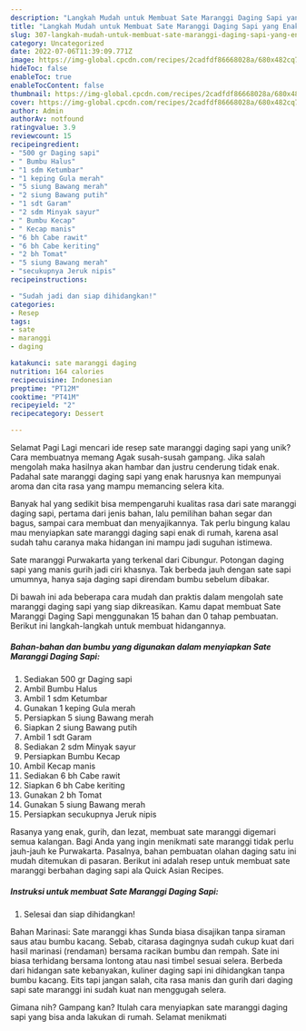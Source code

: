```yaml
---
description: "Langkah Mudah untuk Membuat Sate Maranggi Daging Sapi yang Enak, Lezat"
title: "Langkah Mudah untuk Membuat Sate Maranggi Daging Sapi yang Enak, Lezat"
slug: 307-langkah-mudah-untuk-membuat-sate-maranggi-daging-sapi-yang-enak-lezat
category: Uncategorized
date: 2022-07-06T11:39:09.771Z
image: https://img-global.cpcdn.com/recipes/2cadfdf86668028a/680x482cq70/sate-maranggi-daging-sapi-foto-resep-utama.jpg
hideToc: false
enableToc: true
enableTocContent: false
thumbnail: https://img-global.cpcdn.com/recipes/2cadfdf86668028a/680x482cq70/sate-maranggi-daging-sapi-foto-resep-utama.jpg
cover: https://img-global.cpcdn.com/recipes/2cadfdf86668028a/680x482cq70/sate-maranggi-daging-sapi-foto-resep-utama.jpg
author: Admin
authorAv: notfound
ratingvalue: 3.9
reviewcount: 15
recipeingredient:
- "500 gr Daging sapi"
- " Bumbu Halus"
- "1 sdm Ketumbar"
- "1 keping Gula merah"
- "5 siung Bawang merah"
- "2 siung Bawang putih"
- "1 sdt Garam"
- "2 sdm Minyak sayur"
- " Bumbu Kecap"
- " Kecap manis"
- "6 bh Cabe rawit"
- "6 bh Cabe keriting"
- "2 bh Tomat"
- "5 siung Bawang merah"
- "secukupnya Jeruk nipis"
recipeinstructions:

- "Sudah jadi dan siap dihidangkan!"
categories:
- Resep
tags:
- sate
- maranggi
- daging

katakunci: sate maranggi daging 
nutrition: 164 calories
recipecuisine: Indonesian
preptime: "PT12M"
cooktime: "PT41M"
recipeyield: "2"
recipecategory: Dessert

---
```



Selamat Pagi Lagi mencari ide resep sate maranggi daging sapi yang unik? Cara membuatnya memang Agak susah-susah gampang. Jika salah mengolah maka hasilnya akan hambar dan justru cenderung tidak enak. Padahal sate maranggi daging sapi yang enak harusnya kan mempunyai aroma dan cita rasa yang mampu memancing selera kita.


Banyak hal yang sedikit bisa mempengaruhi kualitas rasa dari sate maranggi daging sapi, pertama dari jenis bahan, lalu pemilihan bahan segar dan bagus, sampai cara membuat dan menyajikannya. Tak perlu bingung kalau mau menyiapkan sate maranggi daging sapi enak di rumah, karena asal sudah tahu caranya maka hidangan ini mampu jadi suguhan istimewa.

Sate maranggi Purwakarta yang terkenal dari Cibungur. Potongan daging sapi yang manis gurih jadi ciri khasnya. Tak berbeda jauh dengan sate sapi umumnya, hanya saja daging sapi direndam bumbu sebelum dibakar.


Di bawah ini ada beberapa cara mudah dan praktis dalam mengolah sate maranggi daging sapi yang siap dikreasikan. Kamu dapat membuat Sate Maranggi Daging Sapi menggunakan 15 bahan dan 0 tahap pembuatan. Berikut ini langkah-langkah untuk membuat hidangannya.

<!--inarticleads1-->

##### Bahan-bahan dan bumbu yang digunakan dalam menyiapkan Sate Maranggi Daging Sapi:

1. Sediakan 500 gr Daging sapi
1. Ambil  Bumbu Halus
1. Ambil 1 sdm Ketumbar
1. Gunakan 1 keping Gula merah
1. Persiapkan 5 siung Bawang merah
1. Siapkan 2 siung Bawang putih
1. Ambil 1 sdt Garam
1. Sediakan 2 sdm Minyak sayur
1. Persiapkan  Bumbu Kecap
1. Ambil  Kecap manis
1. Sediakan 6 bh Cabe rawit
1. Siapkan 6 bh Cabe keriting
1. Gunakan 2 bh Tomat
1. Gunakan 5 siung Bawang merah
1. Persiapkan secukupnya Jeruk nipis


Rasanya yang enak, gurih, dan lezat, membuat sate maranggi digemari semua kalangan. Bagi Anda yang ingin menikmati sate maranggi tidak perlu jauh-jauh ke Purwakarta. Pasalnya, bahan pembuatan olahan daging satu ini mudah ditemukan di pasaran. Berikut ini adalah resep untuk membuat sate maranggi berbahan daging sapi ala Quick Asian Recipes. 

<!--inarticleads2-->

##### Instruksi untuk membuat Sate Maranggi Daging Sapi:


1. Selesai dan siap dihidangkan!

Bahan Marinasi: Sate maranggi khas Sunda biasa disajikan tanpa siraman saus atau bumbu kacang. Sebab, citarasa dagingnya sudah cukup kuat dari hasil marinasi (rendaman) bersama racikan bumbu dan rempah. Sate ini biasa terhidang bersama lontong atau nasi timbel sesuai selera. Berbeda dari hidangan sate kebanyakan, kuliner daging sapi ini dihidangkan tanpa bumbu kacang. Eits tapi jangan salah, cita rasa manis dan gurih dari daging sapi sate maranggi ini sudah kuat nan menggugah selera. 

Gimana nih? Gampang kan? Itulah cara menyiapkan sate maranggi daging sapi yang bisa anda lakukan di rumah. Selamat menikmati
